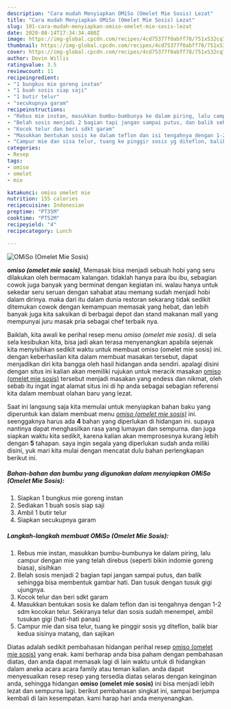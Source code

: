 ```yaml
---
description: "Cara mudah Menyiapkan OMiSo (Omelet Mie Sosis) Lezat"
title: "Cara mudah Menyiapkan OMiSo (Omelet Mie Sosis) Lezat"
slug: 101-cara-mudah-menyiapkan-omiso-omelet-mie-sosis-lezat
date: 2020-08-14T17:34:34.480Z
image: https://img-global.cpcdn.com/recipes/4cd75377f0abff78/751x532cq70/omiso-omelet-mie-sosis-foto-resep-utama.jpg
thumbnail: https://img-global.cpcdn.com/recipes/4cd75377f0abff78/751x532cq70/omiso-omelet-mie-sosis-foto-resep-utama.jpg
cover: https://img-global.cpcdn.com/recipes/4cd75377f0abff78/751x532cq70/omiso-omelet-mie-sosis-foto-resep-utama.jpg
author: Devin Willis
ratingvalue: 3.5
reviewcount: 11
recipeingredient:
- "1 bungkus mie goreng instan"
- "1 buah sosis siap saji"
- "1 butir telur"
- "secukupnya garam"
recipeinstructions:
- "Rebus mie instan, masukkan bumbu-bumbunya ke dalam piring, lalu campur dengan mie yang telah direbus (seperti bikin indomie goreng biasa), sisihkan"
- "Belah sosis menjadi 2 bagian tapi jangan sampai putus, dan balik sehingga bisa membentuk gambar hati. Dan tusuk dengan tusuk gigi ujungnya."
- "Kocok telur dan beri sdkt garam"
- "Masukkan bentukan sosis ke dalam teflon dan isi tengahnya dengan 1-2 sdm kocokan telur. Sekiranya telur dan sosis sudah menempel, ambil tusukan gigi (hati-hati panas)"
- "Campur mie dan sisa telur, tuang ke pinggir sosis yg diteflon, balik biar kedua sisinya matang, dan sajikan"
categories:
- Resep
tags:
- omiso
- omelet
- mie

katakunci: omiso omelet mie 
nutrition: 155 calories
recipecuisine: Indonesian
preptime: "PT35M"
cooktime: "PT52M"
recipeyield: "4"
recipecategory: Lunch

---
```



![OMiSo (Omelet Mie Sosis)](https://img-global.cpcdn.com/recipes/4cd75377f0abff78/751x532cq70/omiso-omelet-mie-sosis-foto-resep-utama.jpg)

<b><i>omiso (omelet mie sosis)</i></b>, Memasak bisa menjadi sebuah hobi yang seru dilakukan oleh bermacam kalangan. tidaklah hanya para ibu ibu, sebagian cowok juga banyak yang berminat dengan kegiatan ini. walau hanya untuk sekedar seru seruan dengan sahabat atau memang sudah menjadi hobi dalam dirinya. maka dari itu dalam dunia restoran sekarang tidak sedikit ditemukan cowok dengan kemampuan memasak yang hebat, dan lebih banyak juga kita saksikan di berbagai depot dan stand makanan mall yang mempunyai juru masak pria sebagai chef terbaik nya.

Baiklah, kita awali ke perihal resep menu <i>omiso (omelet mie sosis)</i>. di sela sela kesibukan kita, bisa jadi akan terasa menyenangkan apabila sejenak kita menyisihkan sedikit waktu untuk membuat omiso (omelet mie sosis) ini. dengan keberhasilan kita dalam membuat masakan tersebut, dapat menjadikan diri kita bangga oleh hasil hidangan anda sendiri. apalagi disini dengan situs ini kalian akan memiliki rujukan untuk meracik masakan <u>omiso (omelet mie sosis)</u> tersebut menjadi masakan yang endess dan nikmat, oleh sebab itu ingat ingat alamat situs ini di hp anda sebagai sebagian referensi kita dalam membuat olahan baru yang lezat.




Saat ini langsung saja kita memulai untuk menyiapkan bahan baku yang diperuntuk kan dalam membuat menu <u><i>omiso (omelet mie sosis)</i></u> ini. seenggaknya harus ada <b>4</b> bahan yang diperlukan di hidangan ini. supaya nantinya dapat menghasilkan rasa yang lumayan dan sempurna. dan juga siapkan waktu kita sedikit, karena kalian akan memprosesnya kurang lebih dengan <b>5</b> tahapan. saya ingin segala yang diperlukan sudah anda miliki disini, yuk mari kita mulai dengan mencatat dulu bahan perlengkapan berikut ini.

<!--inarticleads1-->

##### Bahan-bahan dan bumbu yang digunakan dalam menyiapkan OMiSo (Omelet Mie Sosis):

1. Siapkan 1 bungkus mie goreng instan
1. Sediakan 1 buah sosis siap saji
1. Ambil 1 butir telur
1. Siapkan secukupnya garam




<!--inarticleads2-->

##### Langkah-langkah membuat OMiSo (Omelet Mie Sosis):

1. Rebus mie instan, masukkan bumbu-bumbunya ke dalam piring, lalu campur dengan mie yang telah direbus (seperti bikin indomie goreng biasa), sisihkan
1. Belah sosis menjadi 2 bagian tapi jangan sampai putus, dan balik sehingga bisa membentuk gambar hati. Dan tusuk dengan tusuk gigi ujungnya.
1. Kocok telur dan beri sdkt garam
1. Masukkan bentukan sosis ke dalam teflon dan isi tengahnya dengan 1-2 sdm kocokan telur. Sekiranya telur dan sosis sudah menempel, ambil tusukan gigi (hati-hati panas)
1. Campur mie dan sisa telur, tuang ke pinggir sosis yg diteflon, balik biar kedua sisinya matang, dan sajikan




Diatas adalah sedikit pembahasan hidangan perihal resep <u>omiso (omelet mie sosis)</u> yang enak. kami berharap anda bisa paham dengan pembahasan diatas, dan anda dapat memasak lagi di lain waktu untuk di hidangkan dalam aneka acara acara family atau teman kalian. anda dapat menyesuaikan resep resep yang tersedia diatas selaras dengan keinginan anda, sehingga hidangan <b>omiso (omelet mie sosis)</b> ini bisa menjadi lebih lezat dan sempurna lagi. berikut pembahasan singkat ini, sampai berjumpa kembali di lain kesempatan. kami harap hari anda menyenangkan.
